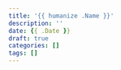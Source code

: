 ```yaml
---
title: '{{ humanize .Name }}'
description: ''
date: {{ .Date }}
draft: true
categories: []
tags: []
---
```


